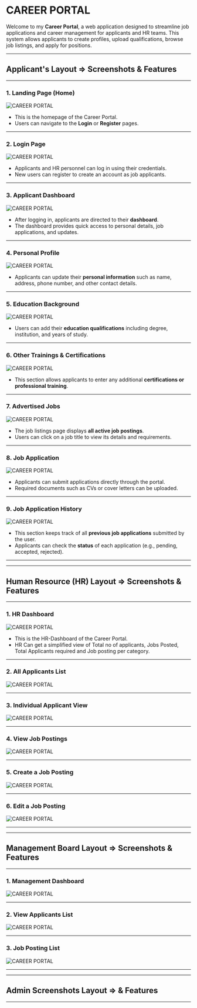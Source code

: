 # CAREER PORTAL 

Welcome to my **Career Portal**, a web application designed to streamline job applications and career management for applicants and HR teams. This system allows applicants to create profiles, upload qualifications, browse job listings, and apply for positions.

---
## **Applicant's Layout => Screenshots & Features**
---

### **1. Landing Page (Home)**
![CAREER PORTAL](public/images/readmegit/home.png)
- This is the homepage of the Career Portal.
- Users can navigate to the **Login** or **Register** pages.

---

### **2. Login Page**
![CAREER PORTAL](public/images/readmegit/login.png)
- Applicants and HR personnel can log in using their credentials.
- New users can register to create an account as job applicants.

---

### **3. Applicant Dashboard**
![CAREER PORTAL](public/images/readmegit/applicant-dashboard.png)
- After logging in, applicants are directed to their **dashboard**.
- The dashboard provides quick access to personal details, job applications, and updates.

---

### **4. Personal Profile**
![CAREER PORTAL](public/images/readmegit/personal-profile.png)
- Applicants can update their **personal information** such as name, address, phone number, and other contact details.

---

### **5. Education Background**
![CAREER PORTAL](public/images/readmegit/education-background.png)
- Users can add their **education qualifications** including degree, institution, and years of study.

---

### **6. Other Trainings & Certifications**
![CAREER PORTAL](public/images/readmegit/other-trainings.png)
- This section allows applicants to enter any additional **certifications or professional training**.

---

### **7. Advertised Jobs**
![CAREER PORTAL](public/images/readmegit/advertised-jobs.png)
- The job listings page displays **all active job postings**.
- Users can click on a job title to view its details and requirements.

---

### **8. Job Application**
![CAREER PORTAL](public/images/readmegit/job-application.png)
- Applicants can submit applications directly through the portal.
- Required documents such as CVs or cover letters can be uploaded.

---

### **9. Job Application History**
![CAREER PORTAL](public/images/readmegit/job-application-history.png)
- This section keeps track of all **previous job applications** submitted by the user.
- Applicants can check the **status** of each application (e.g., pending, accepted, rejected).

---

---
## **Human Resource (HR) Layout => Screenshots & Features**
---
### **1. HR Dashboard**
![CAREER PORTAL](public/images/readmegit/hr-dashboard.png)
- This is the HR-Dashboard of the Career Portal.
- HR Can get a simplified view of Total no of applicants, Jobs Posted, Total Applicants required and Job posting per category.
---

### **2. All Applicants List**
![CAREER PORTAL](public/images/readmegit/applicant-list.png)

---

### **3. Individual Applicant View**
![CAREER PORTAL](public/images/readmegit/single-applicants-details.png)

---

### **4. View Job Postings**
![CAREER PORTAL](public/images/readmegit/view-job-postings.png)

---

### **5. Create a Job Posting**
![CAREER PORTAL](public/images/readmegit/create-job-posting.png)

---

### **6. Edit a Job Posting**
![CAREER PORTAL](public/images/readmegit/edit-job-posting.png)

---








---
## **Management Board Layout => Screenshots & Features**
---

### **1. Management Dashboard**
![CAREER PORTAL](public/images/readmegit/mgt-dashboard.png)

---

### **2. View Applicants List**
![CAREER PORTAL](public/images/readmegit/mgt-applicants-info.png)

---


### **3. Job Posting List**
![CAREER PORTAL](public/images/readmegit/mgt-job-postings.png)

---





---
## **Admin Screenshots Layout => & Features**
---